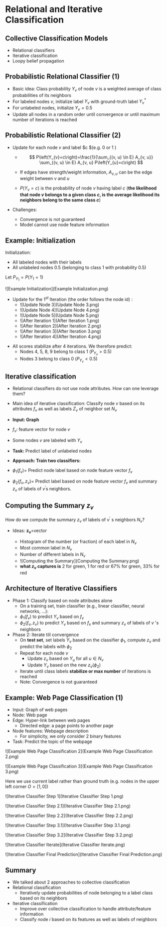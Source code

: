 # Relational and Iterative Classification

## Collective Classification Models

+ Relational classifiers
+ Iterative classification
+ Loopy belief propagation

## Probabilistic Relational Classifier (1)

- Basic idea: Class probability  $Y_{v}$  of node  $v$  is a weighted average of class probabilities of its neighbors
- For labeled nodes $v$, initialize label  $Y_{v}$  with ground-truth label  $Y_{v}^{*}$ 
- For unlabeled nodes, initialize $Y_{v}=0.5$ 
- Update all nodes in a random order until convergence or until maximum number of iterations is reached

## Probabilistic Relational Classifier (2)

- Update for each node  $v$  and label  $c $(e.g. 0 or 1 )

  - $$
    P\left(Y_{v}=c\right)=\frac{1}{\sum_{(v, u) \in E} A_{v, u}} \sum_{(v, u) \in E} A_{v, u} P\left(Y_{u}=c\right)
    $$

  - If edges have strength/weight information, $A_{v, u}$  can be the edge weight between  $v$  and  $u$ 

  - $P\left(Y_{v}=c\right)$  is the probability of node  $v$  having label  $c$ (**the likelihood that node $v$ belongs to a given class $c$, is the average likelihood its neighbors belong to the same class $c$**)

- Challenges:
  - Convergence is not guaranteed
  - Model cannot use node feature information

## Example: Initialization

Initialization:

+ All labeled nodes with their labels
+ All unlabeled nodes 0.5 (belonging to class 1 with probability 0.5)

Let $P_{Y_1}=P(Y_1=1)$

![Example Initialization](Example Initialization.png)

+ Update for the $1^{st}$ Iteration (the order follows the node id) :
  + ![Update Node 3](Update Node 3.png)
  + ![Update Node 4](Update Node 4.png)
  + ![Update Node 5](Update Node 5.png)
  + ![After Iteration 1](After Iteration 1.png)
  + ![After Iteration 2](After Iteration 2.png)
  + ![After Iteration 3](After Iteration 3.png)
  + ![After Iteration 4](After Iteration 4.png)

- All scores stabilize after 4 iterations. We therefore predict:
  - Nodes 4, 5, 8, 9 belong to class 1 $\left(P_{Y_{v}}>0.5\right)$
  - Nodes 3 belong to class 0 $\left(P_{Y_{v}}<0.5\right)$ 

## Iterative classification

- Relational classifiers do not use node attributes. How can one leverage them?
- Main idea of iterative classification: Classify node  $v$  based on its attributes  $f_{v}$  as well as labels  $Z_{v}$  of neighbor set  $N_{v}$

- **Input: Graph**
-  $f_{v}$: feature vector for node  $v$ 
- Some nodes  $v$  are labeled with  $Y_{v}$ 
- **Task:** Predict label of unlabeled nodes
- **Approach: Train two classifiers:**
-  $\phi_{1}\left(f_{v}\right)=$ Predict node label based on node feature vector  $f_{v}$ 
-  $\phi_{2}\left(f_{v}, z_{v}\right)=$ Predict label based on node feature vector  $f_{v}$  and summary  $z_{v}$  of labels of  $v^{\prime}$s neighbors.

## Computing the Summary $z_v$

How do we compute the summary  $z_{v}$  of labels of  $v^{\prime}$ s neighbors $N_{v}$?
- Ideas:  $\boldsymbol{z}_{\boldsymbol{v}}=$vector

  - Histogram of the number (or fraction) of each label in $N_{v}$
  - Most common label in $N_{v}$
  - Number of different labels in $N_{v}$
  - ![Computing the Summary](Computing the Summary.png)
  - **what $z_v$ captures is** 2 for green, 1 for red or 67% for green, 33% for red
  

## Architecture of Iterative Classifiers

- Phase 1: Classify based on node attributes alone
  - On a training set, train classifier (e.g., linear classifier, neural networks, ...):
  - $\phi_{1}\left(f_{v}\right)$  to predict  $Y_{v}$  based on  $f_{v}$ 
  - $\phi_{2}\left(f_{v}, z_{v}\right)$  to predict  $Y_{v}$  based on  $f_{v}$  and summary  $z_{v}$  of labels of  $v$  's neighbors
- Phase 2: Iterate till convergence
  - On **test set**, set labels  $Y_{v}$  based on the classifier  $\phi_{1}$, compute  $z_{v}$  and predict the labels with  $\phi_{2}$ 
  - Repeat for each node $v$ 
    - Update $z_{v}$ based on $Y_{u}$  for all  $u \in N_{v}$
    - Update  $Y_{v}$  based on the new  $z_{v}\left(\phi_{2}\right)$
  - Iterate until class labels **stabilize or max number** of iterations is reached
  - Note: Convergence is not guaranteed

## Example: Web Page Classification (1)

+ Input: Graph of web pages
+ Node: Web page
+ Edge: Hyper-link between web pages
  + Directed edge: a page points to another page
+ Node features: Webpage description
  + For simplicity, we only consider 2 binary features
+ Task: Predict the topic of the webpage

![Example Web Page Classification 2](Example Web Page Classification 2.png)

![Example Web Page Classification 3](Example Web Page Classification 3.png)

Here we use current label rather than ground truth (e.g.  nodes in the upper left corner $O=[1, 0]$) 

![Iterative Classifier Step 1](Iterative Classifier Step 1.png)

![Iterative Classifier Step 2.1](Iterative Classifier Step 2.1.png)

![Iterative Classifier Step 2.2](Iterative Classifier Step 2.2.png)

![Iterative Classifier Step 3.1](Iterative Classifier Step 3.1.png)

![Iterative Classifier Step 3.2](Iterative Classifier Step 3.2.png)

![Iterative Classifier Iterate](Iterative Classifier Iterate.png)

![Iterative Classifier Final Prediction](Iterative Classifier Final Prediction.png)

## Summary

+ We talked about 2 approaches to collective classification
+ Relational classification
  + Iteratively update probabilities of node belonging to a label class based on its neighbors
+ Iterative classification
  + Improve over collective classification to handle attribute/feature information
  + Classify node 𝑖 based on its features as well as labels of neighbors